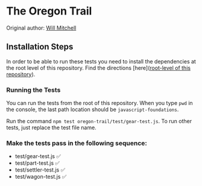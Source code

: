 # The Oregon Trail
Original author: [Will Mitchell](https://github.com/wvmitchell)

## Installation Steps

In order to be able to run these tests you need to install the dependencies at the root level of this repository. Find the directions [here]([root-level of this repository](https://github.com/turingschool-examples/javascript-foundations)).

### Running the Tests

You can run the tests from the root of this repository. When you type `pwd` in the console, the last path location should be `javascript-foundations`.

Run the command `npm test oregon-trail/test/gear-test.js`. To run other tests, just replace the test file name.

### Make the tests pass in the following sequence:

* test/gear-test.js    ✅
* test/part-test.js    ✅
* test/settler-test.js ✅
* test/wagon-test.js   ✅
